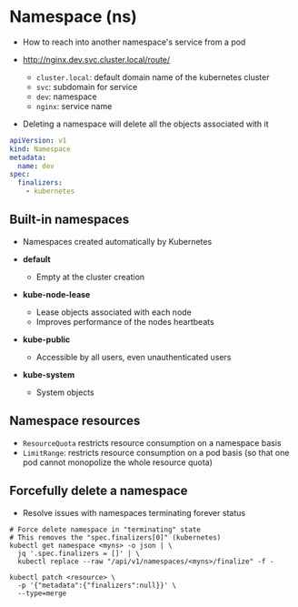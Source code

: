# Namespace (ns)

- How to reach into another namespace's service from a pod
- <http://nginx.dev.svc.cluster.local/route/>
  - `cluster.local`: default domain name of the kubernetes cluster
  - `svc`: subdomain for service
  - `dev`: namespace
  - `nginx`: service name

- Deleting a namespace will delete all the objects associated with it

```yaml
apiVersion: v1
kind: Namespace
metadata:
  name: dev
spec:
  finalizers:
    - kubernetes
```

## Built-in namespaces

- Namespaces created automatically by Kubernetes

- **default**
  - Empty at the cluster creation
- **kube-node-lease**
  - Lease objects associated with each node
  - Improves performance of the nodes heartbeats
- **kube-public**
  - Accessible by all users, even unauthenticated users
- **kube-system**
  - System objects

## Namespace resources

- `ResourceQuota` restricts resource consumption on a namespace basis
- `LimitRange`: restricts resource consumption on a pod basis (so that one pod cannot monopolize the whole resource quota)

## Forcefully delete a namespace

- Resolve issues with namespaces terminating forever status

```shell
# Force delete namespace in "terminating" state
# This removes the "spec.finalizers[0]" (kubernetes)
kubectl get namespace <myns> -o json | \
  jq '.spec.finalizers = []' | \
  kubectl replace --raw "/api/v1/namespaces/<myns>/finalize" -f -

kubectl patch <resource> \
  -p '{"metadata":{"finalizers":null}}' \
  --type=merge
```
